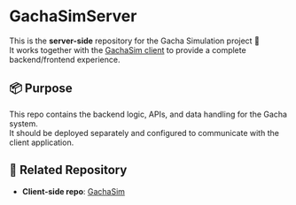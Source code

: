 # GachaSimServer

This is the **server-side** repository for the Gacha Simulation project 🎰  
It works together with the [GachaSim client](https://github.com/ponlawat30109/GachaSim) to provide a complete backend/frontend experience.

## 📦 Purpose
This repo contains the backend logic, APIs, and data handling for the Gacha system.  
It should be deployed separately and configured to communicate with the client application.

## 🔗 Related Repository
- **Client-side repo**: [GachaSim](https://github.com/ponlawat30109/GachaSim)
